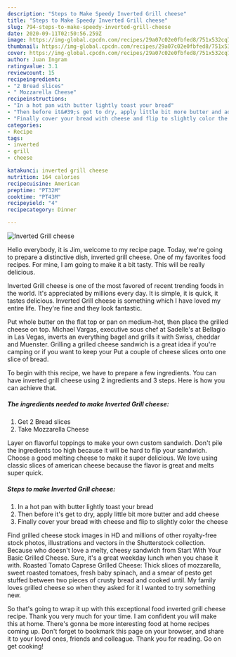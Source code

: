 ```yaml
---
description: "Steps to Make Speedy Inverted Grill cheese"
title: "Steps to Make Speedy Inverted Grill cheese"
slug: 794-steps-to-make-speedy-inverted-grill-cheese
date: 2020-09-11T02:50:56.259Z
image: https://img-global.cpcdn.com/recipes/29a07c02e0fbfed8/751x532cq70/inverted-grill-cheese-recipe-main-photo.jpg
thumbnail: https://img-global.cpcdn.com/recipes/29a07c02e0fbfed8/751x532cq70/inverted-grill-cheese-recipe-main-photo.jpg
cover: https://img-global.cpcdn.com/recipes/29a07c02e0fbfed8/751x532cq70/inverted-grill-cheese-recipe-main-photo.jpg
author: Juan Ingram
ratingvalue: 3.1
reviewcount: 15
recipeingredient:
- "2 Bread slices"
- " Mozzarella Cheese"
recipeinstructions:
- "In a hot pan with butter lightly toast your bread"
- "Then before it&#39;s get to dry, apply little bit more butter and add cheese"
- "Finally cover your bread with cheese and flip to slightly color the cheese"
categories:
- Recipe
tags:
- inverted
- grill
- cheese

katakunci: inverted grill cheese 
nutrition: 164 calories
recipecuisine: American
preptime: "PT32M"
cooktime: "PT43M"
recipeyield: "4"
recipecategory: Dinner

---
```



![Inverted Grill cheese](https://img-global.cpcdn.com/recipes/29a07c02e0fbfed8/751x532cq70/inverted-grill-cheese-recipe-main-photo.jpg)

Hello everybody, it is Jim, welcome to my recipe page. Today, we're going to prepare a distinctive dish, inverted grill cheese. One of my favorites food recipes. For mine, I am going to make it a bit tasty. This will be really delicious.

Inverted Grill cheese is one of the most favored of recent trending foods in the world. It's appreciated by millions every day. It is simple, it is quick, it tastes delicious. Inverted Grill cheese is something which I have loved my entire life. They're fine and they look fantastic.

Put whole butter on the flat top or pan on medium-hot, then place the grilled cheese on top. Michael Vargas, executive sous chef at Sadelle&#39;s at Bellagio in Las Vegas, inverts an everything bagel and grills it with Swiss, cheddar and Muenster. Grilling a grilled cheese sandwich is a great idea if you&#39;re camping or if you want to keep your Put a couple of cheese slices onto one slice of bread.


To begin with this recipe, we have to prepare a few ingredients. You can have inverted grill cheese using 2 ingredients and 3 steps. Here is how you can achieve that.

<!--inarticleads1-->

##### The ingredients needed to make Inverted Grill cheese:

1. Get 2 Bread slices
1. Take  Mozzarella Cheese


Layer on flavorful toppings to make your own custom sandwich. Don&#39;t pile the ingredients too high because it will be hard to flip your sandwich. Choose a good melting cheese to make it super delicious. We love using classic slices of american cheese because the flavor is great and melts super quick. 

<!--inarticleads2-->

##### Steps to make Inverted Grill cheese:

1. In a hot pan with butter lightly toast your bread
1. Then before it&#39;s get to dry, apply little bit more butter and add cheese
1. Finally cover your bread with cheese and flip to slightly color the cheese


Find grilled cheese stock images in HD and millions of other royalty-free stock photos, illustrations and vectors in the Shutterstock collection. Because who doesn&#39;t love a melty, cheesy sandwich from Start With Your Basic Grilled Cheese. Sure, it&#39;s a great weekday lunch when you chase it with. Roasted Tomato Caprese Grilled Cheese: Thick slices of mozzarella, sweet roasted tomatoes, fresh baby spinach, and a smear of pesto get stuffed between two pieces of crusty bread and cooked until. My family loves grilled cheese so when they asked for it I wanted to try something new. 

So that's going to wrap it up with this exceptional food inverted grill cheese recipe. Thank you very much for your time. I am confident you will make this at home. There's gonna be more interesting food at home recipes coming up. Don't forget to bookmark this page on your browser, and share it to your loved ones, friends and colleague. Thank you for reading. Go on get cooking!
